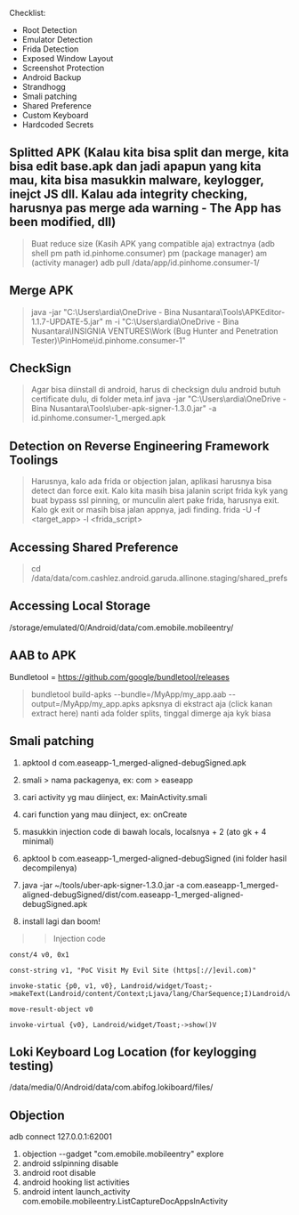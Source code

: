 Checklist:
- Root Detection
- Emulator Detection
- Frida Detection
- Exposed Window Layout
- Screenshot Protection
- Android Backup
- Strandhogg
- Smali patching
- Shared Preference
- Custom Keyboard
- Hardcoded Secrets



## Splitted APK (Kalau kita bisa split dan merge, kita bisa edit base.apk dan jadi apapun yang kita mau, kita bisa masukkin malware, keylogger, inejct JS dll. Kalau ada integrity checking, harusnya pas merge ada warning - The App has been modified, dll)
> Buat reduce size (Kasih APK yang compatible aja)
> extractnya (adb shell pm path id.pinhome.consumer)
pm (package manager)
am (activity manager)
> adb pull /data/app/id.pinhome.consumer-1/

## Merge APK
> java -jar "C:\Users\ardia\OneDrive - Bina Nusantara\Tools\APKEditor-1.1.7-UPDATE-5.jar" m -i "C:\Users\ardia\OneDrive - Bina Nusantara\INSIGNIA VENTURES\Work (Bug Hunter and Penetration Tester)\PinHome\id.pinhome.consumer-1"

## CheckSign

> Agar bisa diinstall di android, harus di checksign dulu
> android butuh certificate dulu, di folder meta.inf
> java -jar "C:\Users\ardia\OneDrive - Bina Nusantara\Tools\uber-apk-signer-1.3.0.jar" -a id.pinhome.consumer-1_merged.apk


## Detection on Reverse Engineering Framework Toolings
> Harusnya, kalo ada frida or objection jalan, aplikasi harusnya bisa detect dan force exit. 
> Kalo kita masih bisa jalanin script frida kyk yang buat bypass ssl pinning, or munculin alert pake frida, harusnya exit. Kalo gk exit or masih bisa jalan appnya, jadi finding.
> frida -U -f <target_app> -l <frida_script>


## Accessing Shared Preference
> cd /data/data/com.cashlez.android.garuda.allinone.staging/shared_prefs


## Accessing Local Storage
/storage/emulated/0/Android/data/com.emobile.mobileentry/


## AAB to APK
Bundletool = https://github.com/google/bundletool/releases
> bundletool build-apks --bundle=/MyApp/my_app.aab --output=/MyApp/my_app.apks
> apksnya di ekstract aja (click kanan extract here)
> nanti ada folder splits, tinggal dimerge aja kyk biasa


## Smali patching

1. apktool d com.easeapp-1_merged-aligned-debugSigned.apk

2. smali > nama packagenya, ex: com > easeapp

3. cari activity yg mau diinject, ex: MainActivity.smali

4. cari function yang mau diinject, ex: onCreate

5. masukkin injection code di bawah locals, localsnya + 2 (ato gk + 4 minimal)

6. apktool b com.easeapp-1_merged-aligned-debugSigned (ini folder hasil decompilenya)

7. java -jar ~/tools/uber-apk-signer-1.3.0.jar -a com.easeapp-1_merged-aligned-debugSigned/dist/com.easeapp-1_merged-aligned-debugSigned.apk

8. install lagi dan boom!


>> Injection code
```
const/4 v0, 0x1

const-string v1, "PoC Visit My Evil Site (https[://]evil.com)"

invoke-static {p0, v1, v0}, Landroid/widget/Toast;->makeText(Landroid/content/Context;Ljava/lang/CharSequence;I)Landroid/widget/Toast;

move-result-object v0

invoke-virtual {v0}, Landroid/widget/Toast;->show()V
```


## Loki Keyboard Log Location (for keylogging testing)
/data/media/0/Android/data/com.abifog.lokiboard/files/



## Objection
adb connect 127.0.0.1:62001
1. objection --gadget "com.emobile.mobileentry" explore
2. android sslpinning disable
3. android root disable
4. android hooking list activities
5. android intent launch_activity com.emobile.mobileentry.ListCaptureDocAppsInActivity














